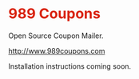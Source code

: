 <h1 style="color:#d9230f;">989 Coupons</h1>

Open Source Coupon Mailer.

<a href="http://www.989coupons.com">http://www.989coupons.com</a>

Installation instructions coming soon.
